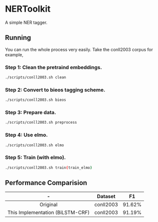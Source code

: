 # NERToolkit
A simple NER tagger.
## Running
You can run the whole process very easily. Take the conll2003 corpus for example,

### Step 1: Clean the pretraind embeddings.
```bash
./scripts/conll2003.sh clean
```

### Step 2: Convert to bieos tagging scheme.
```bash
./scripts/conll2003.sh bieos
```

### Step 3: Prepare data.
```bash
./scripts/conll2003.sh preprocess
```

### Step 4: Use elmo.
```bash
./scripts/conll2003.sh elmo
```
### Step 5: Train (with elmo).
```bash
./scripts/conll2003.sh train(train_elmo)
```

## Performance Comparision

-|Dataset|F1
:-:|:-:|:-:
Original|conll2003|91.62%
This Implementation (BiLSTM-CRF)|conll2003|91.19%
